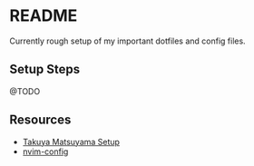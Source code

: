 # README

Currently rough setup of my important dotfiles and config files.

## Setup Steps

@TODO

## Resources

* [Takuya Matsuyama Setup](https://www.devas.life/effective-neovim-setup-for-web-development-towards-2024/)
* [nvim-config](https://github.com/jdhao/nvim-config)
